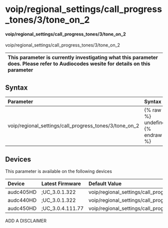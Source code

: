 ﻿---
description: voip/regional_settings/call_progress_tones/3/tone_on_2
search: false
---

# voip/regional_settings/call_progress_tones/3/tone_on_2

#### voip/regional_settings/call_progress_tones/3/tone_on_2

voip/regional_settings/call_progress_tones/3/tone_on_2


| This parameter is currently investigating what this parameter does. Please refer to Audiocodes wesite for details on this parameter | 
| :--- |

## Syntax
| Parameter | Syntax |
| :--- | :--- |
|voip/regional_settings/call_progress_tones/3/tone_on_2 | {% raw %} undefined {% endraw %}|

## Devices
This parameter is available on the following devices

| Device | Latest Firmware | Default Value |
|:---|:---|:---|
| audc405HD | ;UC_3.0.1.322 | voip/regional_settings/call_progress_tones/3/tone_on_2=0 
| audc440HD | ;UC_3.0.1.322 | voip/regional_settings/call_progress_tones/3/tone_on_2=0 
| audc450HD | ;UC_3.0.4.111.77 | voip/regional_settings/call_progress_tones/3/tone_on_2=0 

ADD A DISCLAIMER
